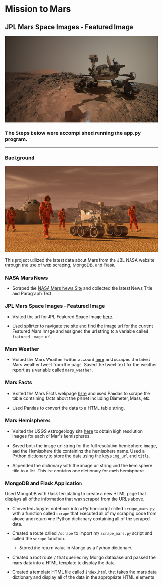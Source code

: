 # Mission to Mars 

## JPL Mars Space Images - Featured Image

![Image from the Mars Website](img.png)

### The Steps below were accomplished running the app.py program.

---

### Background

![mission_to_mars](Images/mission_to_mars.png)

This project utilized the latest data about Mars from the JBL NASA website through the use of web scraping, MongoDB, and Flask.

### NASA Mars News

* Scraped the [NASA Mars News Site](https://mars.nasa.gov/news/) and collected the latest News Title and Paragraph Text.

### JPL Mars Space Images - Featured Image

* Visited the url for JPL Featured Space Image [here](https://www.jpl.nasa.gov/spaceimages/?search=&category=Mars).

* Used splinter to navigate the site and find the image url for the current Featured Mars Image and assigned the url string to a variable called `featured_image_url`.

### Mars Weather

* Visited the Mars Weather twitter account [here](https://twitter.com/marswxreport?lang=en) and scraped the latest Mars weather tweet from the page. Saved the tweet text for the weather report as a variable called `mars_weather`.

### Mars Facts

* Visited the Mars Facts webpage [here](https://space-facts.com/mars/) and used Pandas to scrape the table containing facts about the planet including Diameter, Mass, etc.

* Used Pandas to convert the data to a HTML table string.

### Mars Hemispheres

* Visited the USGS Astrogeology site [here](https://astrogeology.usgs.gov/search/results?q=hemisphere+enhanced&k1=target&v1=Mars) to obtain high resolution images for each of Mar's hemispheres.

* Saved both the image url string for the full resolution hemisphere image, and the Hemisphere title containing the hemisphere name. Used a Python dictionary to store the data using the keys `img_url` and `title`.

* Appended the dictionary with the image url string and the hemisphere title to a list. This list contains one dictionary for each hemisphere.

### MongoDB and Flask Application

Used MongoDB with Flask templating to create a new HTML page that displays all of the information that was scraped from the URLs above.

* Converted Jupyter notebook into a Python script called `scrape_mars.py` with a function called `scrape` that executed all of my scraping code from above and return one Python dictionary containing all of the scraped data.

* Created a route called `/scrape` to import my `scrape_mars.py` script and called the `scrape` function.

  * Stored the return value in Mongo as a Python dictionary.

* Created a root route `/` that queried my Mongo database and passed the mars data into a HTML template to display the data.

* Created a template HTML file called `index.html` that takes the mars data dictionary and display all of the data in the appropriate HTML elements
